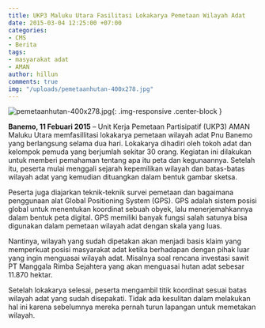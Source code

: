 ```yaml
---
title: UKP3 Maluku Utara Fasilitasi Lokakarya Pemetaan Wilayah Adat
date: 2015-03-04 12:25:00 +07:00
categories:
- CMS
- Berita
tags:
- masyarakat adat
- AMAN
author: hillun
comments: true
img: "/uploads/pemetaanhutan-400x278.jpg"
---
```


![pemetaanhutan-400x278.jpg](/uploads/pemetaanhutan-400x278.jpg){: .img-responsive .center-block }

**Banemo, 11 Febuari 2015** – Unit Kerja Pemetaan Partisipatif (UKP3) AMAN Maluku Utara memfasillitasi lokakarya pemetaan wilayah adat Pnu Banemo yang berlangsung selama dua hari. Lokakarya dihadiri oleh tokoh adat dan kelompok pemuda yang berjumlah sekitar 30 orang. Kegiatan ini dilakukan untuk memberi pemahaman tentang apa itu peta dan kegunaannya. Setelah itu, peserta mulai menggali sejarah kepemilikan wilayah dan batas-batas wilayah adat yang kemudian dituangkan dalam bentuk gambar sketsa.

Peserta juga diajarkan teknik-teknik survei pemetaan dan bagaimana penggunaan alat Global Positioning System (GPS). GPS adalah sistem posisi global untuk menentukan koordinat sebuah obyek, lalu menerjemahkannya dalam bentuk peta digital. GPS memiliki banyak fungsi salah satunya bisa digunakan dalam pemetaan wilayah adat dengan skala yang luas.

Nantinya, wilayah yang sudah dipetakan akan menjadi basis klaim yang memperkuat posisi masyarakat adat ketika berhadapan dengan pihak luar yang ingin menguasai wilayah adat. Misalnya soal rencana investasi sawit PT Manggala Rimba Sejahtera yang akan menguasai hutan adat sebesar 11.870 hektar.

Setelah lokakarya selesai, peserta mengambil titik koordinat sesuai batas wilayah adat yang sudah disepakati. Tidak ada kesulitan dalam melakukan hal ini karena sebelumnya mereka pernah turun lapangan untuk memetakan wilayah.